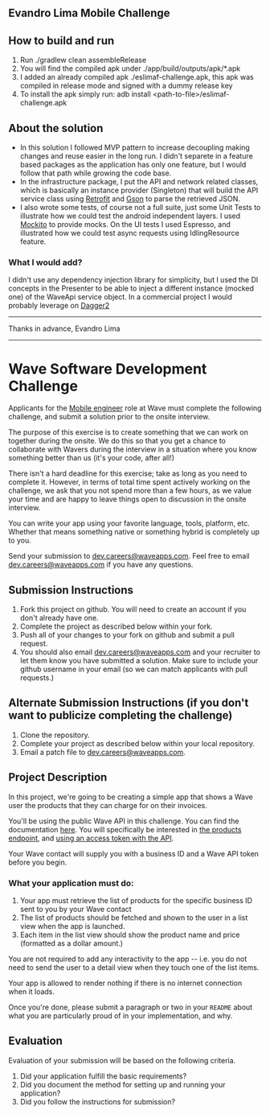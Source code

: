 Evandro Lima Mobile Challenge
---

## How to build and run
1. Run ./gradlew clean assembleRelease
1. You will find the compiled apk under ./app/build/outputs/apk/*.apk
1. I added an already compiled apk ./eslimaf-challenge.apk, this apk was compiled in release mode and signed with a dummy release key
1. To install the apk simply run: adb install \<path-to-file\>/eslimaf-challenge.apk

## About the solution
* In this solution I followed MVP pattern to increase decoupling making changes and reuse easier in the long run. I didn't separete in a feature based packages as the application has only one feature, but I would follow that path while growing the code base.
* In the infrastructure package, I put the API and network related classes, which is basically an instance provider (Singleton) that will build the API service class using [Retrofit](https://github.com/square/retrofit) and [Gson](https://github.com/google/gson) to parse the retrieved JSON.
* I also wrote some tests, of course not a full suite, just some Unit Tests to illustrate how we could test the android independent layers. I used [Mockito](http://site.mockito.org/) to provide mocks. On the UI tests I used Espresso, and illustrated how we could test async requests using IdlingResource feature.

### What I would add?
I didn't use any dependency injection library for simplicity, but I used the DI concepts in the Presenter to be able to inject a different instance (mocked one) of the WaveApi service object. In a commercial project I would probably leverage on [Dagger2](https://google.github.io/dagger/)

---
Thanks in advance, Evandro Lima

---
# Wave Software Development Challenge
Applicants for the [Mobile engineer](https://wave.bamboohr.co.uk/jobs/view.php?id=6) role at Wave must complete the following challenge, and submit a solution prior to the onsite interview. 

The purpose of this exercise is to create something that we can work on together during the onsite. We do this so that you get a chance to collaborate with Wavers during the interview in a situation where you know something better than us (it's your code, after all!) 

There isn't a hard deadline for this exercise; take as long as you need to complete it. However, in terms of total time spent actively working on the challenge, we ask that you not spend more than a few hours, as we value your time and are happy to leave things open to discussion in the onsite interview.

You can write your app using your favorite language, tools, platform, etc. Whether that means something native or something hybrid is completely up to you. 

Send your submission to [dev.careers@waveapps.com](dev.careers@waveapps.com). Feel free to email [dev.careers@waveapps.com](dev.careers@waveapps.com) if you have any questions.

## Submission Instructions
1. Fork this project on github. You will need to create an account if you don't already have one.
1. Complete the project as described below within your fork.
1. Push all of your changes to your fork on github and submit a pull request. 
1. You should also email [dev.careers@waveapps.com](dev.careers@waveapps.com) and your recruiter to let them know you have submitted a solution. Make sure to include your github username in your email (so we can match applicants with pull requests.)

## Alternate Submission Instructions (if you don't want to publicize completing the challenge)
1. Clone the repository.
1. Complete your project as described below within your local repository.
1. Email a patch file to [dev.careers@waveapps.com](dev.careers@waveapps.com).

## Project Description
In this project, we're going to be creating a simple app that shows a Wave user the products that they can charge for on their invoices. 

You'll be using the public Wave API in this challenge. You can find the documentation [here](http://docs.waveapps.io/). You will specifically be interested in [the products endpoint](http://docs.waveapps.io/endpoints/products.html#get--businesses-business_id-products-), and [using an access token with the API](http://docs.waveapps.io/oauth/index.html#use-the-access-token-to-access-the-api). 

Your Wave contact will supply you with a business ID and a Wave API token before you begin.

### What your application must do:

1. Your app must retrieve the list of products for the specific business ID sent to you by your Wave contact
1. The list of products should be fetched and shown to the user in a list view when the app is launched.
1. Each item in the list view should show the product name and price (formatted as a dollar amount.)

You are not required to add any interactivity to the app -- i.e. you do not need to send the user to a detail view when they touch one of the list items. 

Your app is allowed to render nothing if there is no internet connection when it loads.

Once you're done, please submit a paragraph or two in your `README` about what you are particularly proud of in your implementation, and why.

## Evaluation
Evaluation of your submission will be based on the following criteria. 

1. Did your application fulfill the basic requirements?
1. Did you document the method for setting up and running your application?
1. Did you follow the instructions for submission?
